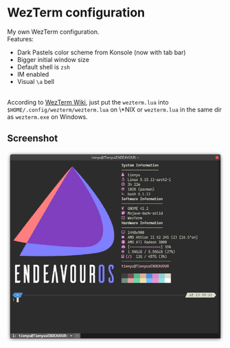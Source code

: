 # WezTerm configuration
My own WezTerm configuration.  
Features:
 - Dark Pastels color scheme from Konsole (now with tab bar)
 - Bigger initial window size
 - Default shell is `zsh`
 - IM enabled
 - Visual <code>\a</code> bell
<br />
According to <a href="https://wezfurlong.org/wezterm/config/files.html">WezTerm Wiki</a>, just put the <code>wezterm.lua</code> into <code>$HOME/.config/wezterm/wezterm.lua</code> on \*NIX or <code>wezterm.lua</code> in the same dir as <code>wezterm.exe</code> on Windows.  

## Screenshot
<img src="/WezTerm/screenshot.png" />
